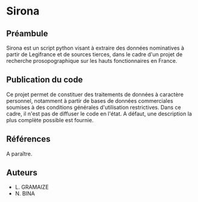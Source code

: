 # Sirona
## Préambule
Sirona est un script python visant à extraire des données nominatives à partir de Legifrance et de sources tierces, dans le cadre d'un projet de recherche prosopographique sur les hauts fonctionnaires en France.

## Publication du code
Ce projet permet de constituer des traitements de données à caractère personnel, notamment à partir de bases de données commerciales soumises à des conditions générales d'utilisation restrictives. Dans ce cadre, il n'est pas de diffuser le code en l'état. A défaut, une description la plus complète possible est fournie.

## Références
A paraître.

## Auteurs
* L. GRAMAIZE
* N. BINA

